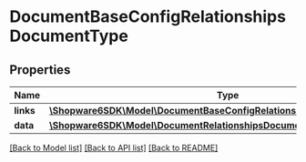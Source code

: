 # DocumentBaseConfigRelationshipsDocumentType

## Properties
Name | Type | Description | Notes
------------ | ------------- | ------------- | -------------
**links** | [**\Shopware6SDK\Model\DocumentBaseConfigRelationshipsDocumentTypeLinks**](DocumentBaseConfigRelationshipsDocumentTypeLinks.md) |  | [optional] 
**data** | [**\Shopware6SDK\Model\DocumentRelationshipsDocumentTypeData**](DocumentRelationshipsDocumentTypeData.md) |  | [optional] 

[[Back to Model list]](../../README.md#documentation-for-models) [[Back to API list]](../../README.md#documentation-for-api-endpoints) [[Back to README]](../../README.md)


